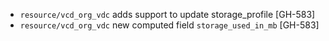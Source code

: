 * `resource/vcd_org_vdc` adds support to update storage_profile [GH-583]
* `resource/vcd_org_vdc` new computed field `storage_used_in_mb` [GH-583]
